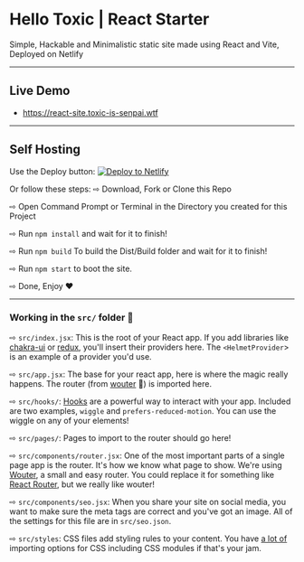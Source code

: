 # Hello Toxic | React Starter
Simple, Hackable and Minimalistic static site made using React and Vite, Deployed on Netlify

---

## Live Demo
* https://react-site.toxic-is-senpai.wtf

---

## Self Hosting
Use the Deploy button:
[![Deploy to Netlify](https://www.netlify.com/img/deploy/button.svg)](https://app.netlify.com/start/deploy?repository=https://github.com/TheRealToxicDev/Hello-Toxic-React)

Or follow these steps:
⇨ Download, Fork or Clone this Repo

⇨ Open Command Prompt or Terminal in the Directory you created for this Project

⇨ Run `npm install` and wait for it to finish!

⇨ Run `npm build` To build the Dist/Build folder and wait for it to finish!

⇨ Run `npm start` to boot the site.

⇨ Done, Enjoy ❤️

---

### Working in the `src/` folder 📁
⇨ `src/index.jsx`: This is the root of your React app. If you add libraries like [chakra-ui](https://chakra-ui.com) or [redux](https://react-redux.js.org), you'll insert their providers here. The `<HelmetProvider`> is an example of a provider you'd use.

⇨ `src/app.jsx`: The base for your react app, here is where the magic really happens. The router (from [wouter](https://github.com/molefrog/wouter) 🐰) is imported here.

⇨ `src/hooks/`: [Hooks](https://reactjs.org/docs/hooks-intro.html) are a powerful way to interact with your app. Included are two examples, `wiggle` and `prefers-reduced-motion`. You can use the wiggle on any of your elements!

⇨ `src/pages/`: Pages to import to the router should go here!

⇨ `src/components/router.jsx`: One of the most important parts of a single page app is the router. It's how we know what page to show. We're using [Wouter](https://github.com/molefrog/wouter), a small and easy router. You could replace it for something like [React Router](https://reactrouter.com/), but we really like wouter!

⇨ `src/components/seo.jsx`: When you share your site on social media, you want to make sure the meta tags are correct and you've got an image. All of the settings for this file are in `src/seo.json`.

⇨ `src/styles`: CSS files add styling rules to your content. You have [a lot of](https://vitejs.dev/guide/features.html#css) importing options for CSS including CSS modules if that's your jam.
